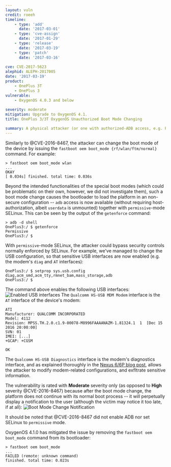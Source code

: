 ```yaml
---
layout: vuln
credit: roeeh
timeline:
    - type: 'add'
      date: '2017-03-01'
    - type: 'cve-assign'
      date: '2017-01-29'
    - type: 'release'
      date: '2017-03-19'
    - type: 'patch'
      date: '2017-03-16'
      
cve: CVE-2017-5623
alephid: ALEPH-2017005     
date: '2017-03-19'
product:
    - OnePlus 3T
    - OnePlus 3
vulnerable: 
    - OxygenOS 4.0.3 and below
      
severity: moderate
mitigation: Upgrade to OxygenOS 4.1. 
title: OnePlus 3/3T OxygenOS Unauthorized Boot Mode Changing

summary: A physical attacker (or one with authorized-ADB access, e.g. PC malware) can change the 'boot mode' of a locked OnePlus 3/3T device, by rebooting into `fastboot` and issuing the `fastboot oem boot_mode {rf/wlan/ftm/normal}` command. The vulnerability may allow the attacker to elevate his privileges & exfiltrate modem-related information, in contradiction to the fact that locked bootloaders MUST NOT allow any security-sensitive operation to be run. 
---
```

Similarly to @CVE-2016-8467, the attacker can change the boot mode of the device by issuing the `fastboot oem boot_mode {rf/wlan/ftm/normal}` command. For example:
```terminal
> fastboot oem boot_mode wlan
...
OKAY
[ 0.034s] finished. total time: 0.036s
```
Beyond the intended functionalities of the special boot modes (which could be problematic on their own, however, we did not investigate them), such a boot mode change causes the bootloader to load the platform in an non-secure configuration -- `adb` access is now available (without requiring host-authorization, albeit `userdata` is unmounted) together with `permissive`-mode SELinux. This can be seen by the output of the `getenforce` command:
```terminal
> adb -d shell
OnePlus3:/ $ getenforce
Permissive
OnePlus3:/ $
```
With `permissive`-mode SELinux, the attacker could bypass security controls normally enforced by SELinux. For example, we've managed to change the USB configuration, so that sensitive USB interfaces are now enabled (e.g. the modem's `diag` and `AT` interfaces):
```terminal
OnePlus3:/ $ setprop sys.usb.config diag,acm_smd,acm_tty,rmnet_bam,mass_storage,adb
OnePlus3:/ $
```
The command above enables the following USB interfaces:
![Enabled USB interfaces](/assets/img/CVE20175623USBInterfaces.png)
The `Qualcomm HS-USB MDM Modem` interface is the `AT` interface of the device's modem:
```terminal
ATI
Manufacturer: QUALCOMM INCORPORATED
Model: 4112
Revision: MPSS.TH.2.0.c1.9-00078-M8996FAAAANAZM-1.81324.1  1  [Dec 15 2016 20:00:00]
SVN: 01
IMEI: [...]
+GCAP: +CGSM

OK
```
The `Qualcomm HS-USB Diagnostics` interface is the modem's diagnostics interface, and as explained thoroughly in the [Nexus 6/6P blog post](/2017/01/05/attacking-android-custom-bootmodes/), allows the attacker to modify modem-related configurations, and exfltrate sensitive information. 

The vulnerability is rated with **Moderate** severity only (as opposed to **High** severity @CVE-2016-8467) because after the boot mode change, the platform does not continue with its normal boot process -- it will perpetually display a notification to the user (although the victim may notice it too late, if at all):
![Boot Mode Change Notification](/assets/img/CVE20175623Notification.png)

It should be noted that @CVE-2016-8467 did not enable ADB nor set SELinux to `permissive` mode.

OxygenOS 4.1.0 has mitigated the issue by removing the `fastboot oem boot_mode` command from its bootloader:
```terminal
> fastboot oem boot_mode
...
FAILED (remote: unknown command)
finished. total time: 0.023s
````